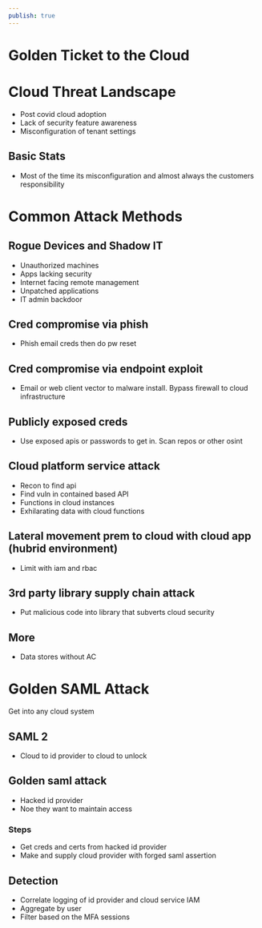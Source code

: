 ```yaml
---
publish: true
---
```

# Golden Ticket to the Cloud

# Cloud Threat Landscape

- Post covid cloud adoption
- Lack of security feature awareness
- Misconfiguration of tenant settings

## Basic Stats

- Most of the time its misconfiguration and almost always the customers responsibility

# Common Attack Methods

## Rogue Devices and Shadow IT

- Unauthorized machines
- Apps lacking security
- Internet facing remote management
- Unpatched applications
- IT admin backdoor

## Cred compromise via phish

- Phish email creds then do pw reset

## Cred compromise via endpoint exploit

- Email or web client vector to malware install.  Bypass firewall to cloud infrastructure

## Publicly exposed creds

- Use exposed apis or passwords to get in.  Scan repos or other osint

## Cloud platform service attack

- Recon to find api
- Find vuln in contained based API
- Functions in cloud instances
- Exhilarating data with cloud functions

## Lateral movement prem to cloud with cloud app (hubrid environment)

- Limit with iam and rbac

## 3rd party library supply chain attack

- Put malicious code into library that subverts cloud security

## More

- Data stores without AC

# Golden SAML Attack

Get into any cloud system

## SAML 2

- Cloud to id provider to cloud to unlock

## Golden saml attack

- Hacked id provider
- Noe they want to maintain access

### Steps

- Get creds and certs from hacked id provider
- Make and supply cloud provider with forged saml assertion

## Detection

- Correlate logging of id provider and cloud service IAM
- Aggregate by user
- Filter based on the MFA sessions
